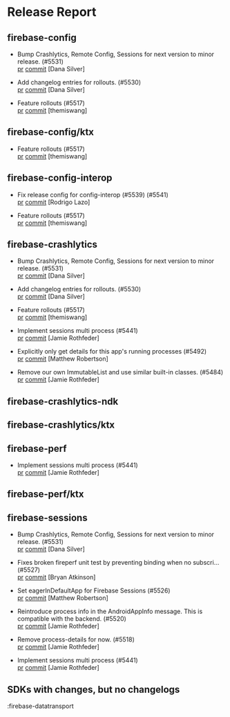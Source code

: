 # Release Report
## firebase-config
      
* Bump Crashlytics, Remote Config, Sessions for next version to minor release. (#5531)   
  [pr](https://github.com/firebase/firebase-android-sdk/pull/5531) [commit](https://github.com/firebase/firebase-android-sdk/commit/04ed89afa9cbba39803718845bb020d243e513b5)  [Dana Silver]

* Add changelog entries for rollouts. (#5530)   
  [pr](https://github.com/firebase/firebase-android-sdk/pull/5530) [commit](https://github.com/firebase/firebase-android-sdk/commit/605d89f68d8a52f5670b94afe341b94f0405fa89)  [Dana Silver]

* Feature rollouts (#5517)   
  [pr](https://github.com/firebase/firebase-android-sdk/pull/5517) [commit](https://github.com/firebase/firebase-android-sdk/commit/f1c3d6ea93f778ad5a7ebb6b3b42d546794998a6)  [themiswang]

## firebase-config/ktx
      
* Feature rollouts (#5517)   
  [pr](https://github.com/firebase/firebase-android-sdk/pull/5517) [commit](https://github.com/firebase/firebase-android-sdk/commit/f1c3d6ea93f778ad5a7ebb6b3b42d546794998a6)  [themiswang]

## firebase-config-interop
      
* Fix release config for config-interop (#5539) (#5541)   
  [pr](https://github.com/firebase/firebase-android-sdk/pull/5541) [commit](https://github.com/firebase/firebase-android-sdk/commit/016e91f2fa99002ff5a755d23d440819cd330cfa)  [Rodrigo Lazo]

* Feature rollouts (#5517)   
  [pr](https://github.com/firebase/firebase-android-sdk/pull/5517) [commit](https://github.com/firebase/firebase-android-sdk/commit/f1c3d6ea93f778ad5a7ebb6b3b42d546794998a6)  [themiswang]

## firebase-crashlytics
      
* Bump Crashlytics, Remote Config, Sessions for next version to minor release. (#5531)   
  [pr](https://github.com/firebase/firebase-android-sdk/pull/5531) [commit](https://github.com/firebase/firebase-android-sdk/commit/04ed89afa9cbba39803718845bb020d243e513b5)  [Dana Silver]

* Add changelog entries for rollouts. (#5530)   
  [pr](https://github.com/firebase/firebase-android-sdk/pull/5530) [commit](https://github.com/firebase/firebase-android-sdk/commit/605d89f68d8a52f5670b94afe341b94f0405fa89)  [Dana Silver]

* Feature rollouts (#5517)   
  [pr](https://github.com/firebase/firebase-android-sdk/pull/5517) [commit](https://github.com/firebase/firebase-android-sdk/commit/f1c3d6ea93f778ad5a7ebb6b3b42d546794998a6)  [themiswang]

* Implement sessions multi process (#5441)   
  [pr](https://github.com/firebase/firebase-android-sdk/pull/5441) [commit](https://github.com/firebase/firebase-android-sdk/commit/ef5998e9383510a430a17bb6d01c88f02b17eca7)  [Jamie Rothfeder]

* Explicitly only get details for this app's running processes (#5492)   
  [pr](https://github.com/firebase/firebase-android-sdk/pull/5492) [commit](https://github.com/firebase/firebase-android-sdk/commit/bd5f6de6206bdbc9f4886530c3f81fdaf7816973)  [Matthew Robertson]

* Remove our own ImmutableList and use similar built-in classes. (#5484)   
  [pr](https://github.com/firebase/firebase-android-sdk/pull/5484) [commit](https://github.com/firebase/firebase-android-sdk/commit/36b64038ee4cd83fb42bd4c64926736581c680a6)  [Jamie Rothfeder]

## firebase-crashlytics-ndk
      

## firebase-crashlytics/ktx
      

## firebase-perf
      
* Implement sessions multi process (#5441)   
  [pr](https://github.com/firebase/firebase-android-sdk/pull/5441) [commit](https://github.com/firebase/firebase-android-sdk/commit/ef5998e9383510a430a17bb6d01c88f02b17eca7)  [Jamie Rothfeder]

## firebase-perf/ktx
      

## firebase-sessions
      
* Bump Crashlytics, Remote Config, Sessions for next version to minor release. (#5531)   
  [pr](https://github.com/firebase/firebase-android-sdk/pull/5531) [commit](https://github.com/firebase/firebase-android-sdk/commit/04ed89afa9cbba39803718845bb020d243e513b5)  [Dana Silver]

* Fixes broken fireperf unit test by preventing binding when no subscri… (#5527)   
  [pr](https://github.com/firebase/firebase-android-sdk/pull/5527) [commit](https://github.com/firebase/firebase-android-sdk/commit/72ebb7bf5175bb4bda61f6192a252f158548091c)  [Bryan Atkinson]

* Set eagerInDefaultApp for Firebase Sessions (#5526)   
  [pr](https://github.com/firebase/firebase-android-sdk/pull/5526) [commit](https://github.com/firebase/firebase-android-sdk/commit/1019e7e2ccea24eda4cf8d969b389dba06f19c05)  [Matthew Robertson]

* Reintroduce process info in the AndroidAppInfo message. This is compatible with the backend. (#5520)   
  [pr](https://github.com/firebase/firebase-android-sdk/pull/5520) [commit](https://github.com/firebase/firebase-android-sdk/commit/c2a53cb0056bf18806782db1ac423e11654b0a94)  [Jamie Rothfeder]

* Remove process-details for now. (#5518)   
  [pr](https://github.com/firebase/firebase-android-sdk/pull/5518) [commit](https://github.com/firebase/firebase-android-sdk/commit/a27d4e2a33823781d9e0a4d7ce438eeb65e2420e)  [Jamie Rothfeder]

* Implement sessions multi process (#5441)   
  [pr](https://github.com/firebase/firebase-android-sdk/pull/5441) [commit](https://github.com/firebase/firebase-android-sdk/commit/ef5998e9383510a430a17bb6d01c88f02b17eca7)  [Jamie Rothfeder]


## SDKs with changes, but no changelogs
:firebase-datatransport